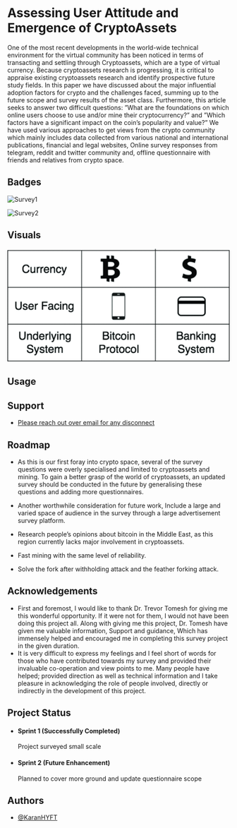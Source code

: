 
# Assessing User Attitude and Emergence of CryptoAssets

One of the most recent developments in the world-wide technical environment for the virtual community has been
noticed in terms of transacting and settling through Cryptoassets,
which are a type of virtual currency. Because cryptoassets research is progressing, it is critical to appraise existing cryptoassets
research and identify prospective future study fields. In this paper
we have discussed about the major influential adoption factors
for crypto and the challenges faced, summing up to the future
scope and survey results of the asset class. Furthermore, this
article seeks to answer two difficult questions: ”What are the
foundations on which online users choose to use and/or mine
their cryptocurrency?” and ”Which factors have a significant
impact on the coin’s popularity and value?” We have used
various approaches to get views from the crypto community
which mainly includes data collected from various national and
international publications, financial and legal websites, Online
survey responses from telegram, reddit and twitter community
and, offline questionnaire with friends and relatives from crypto
space.

## Badges

![Survey1](https://img.shields.io/badge/Survey-Active-brightgreen)

![Survey2](https://img.shields.io/badge/Survey-Passive-blue) 

## Visuals

![](https://github.com/KaranHYFT/CryptoAssets/blob/main/intro1.png)

## Usage



## Support

- [Please reach out over email for any disconnect](https://github.com/KaranHYFT/CryptoAssets/blob/main/karanp3hyft@gmail.com)

## Roadmap

- As this is our first foray into crypto space, several of the survey questions were overly specialised and limited to cryptoassets and mining. To gain a better grasp of the world of cryptoassets, an updated survey should be conducted in the future by generalising these questions and adding more questionnaires.

- Another worthwhile consideration for future work, Include a large and varied space of audience in the survey through a large advertisement survey platform.

-  Research people’s opinions about bitcoin in the Middle East, as this region currently lacks major involvement in cryptoassets.

- Fast mining with the same level of reliability.

- Solve the fork after withholding attack and the feather forking attack.

## Acknowledgements

 - First and foremost, I would like to thank Dr. Trevor Tomesh for giving me this wonderful opportunity. If it were not for them, I would not have been doing this project all. Along with giving me this project, Dr. Tomesh have given me valuable information, Support and guidance, Which has immensely helped and encouraged me in completing this survey project in the given duration.
 - It is very difficult to express my feelings and I feel short of words for those who have contributed towards my survey and provided their invaluable co-operation and view points to me. Many people have helped; provided direction as well as technical information and I take pleasure in acknowledging the role of people involved, directly or indirectly in the development of this project.

## Project Status

- #### Sprint 1 (Successfully Completed)
    Project surveyed small scale
- #### Sprint 2 (Future Enhancement)
    Planned to cover more ground and update questionnaire scope
  
## Authors

- [@KaranHYFT](https://github.com/KaranHYFT)

